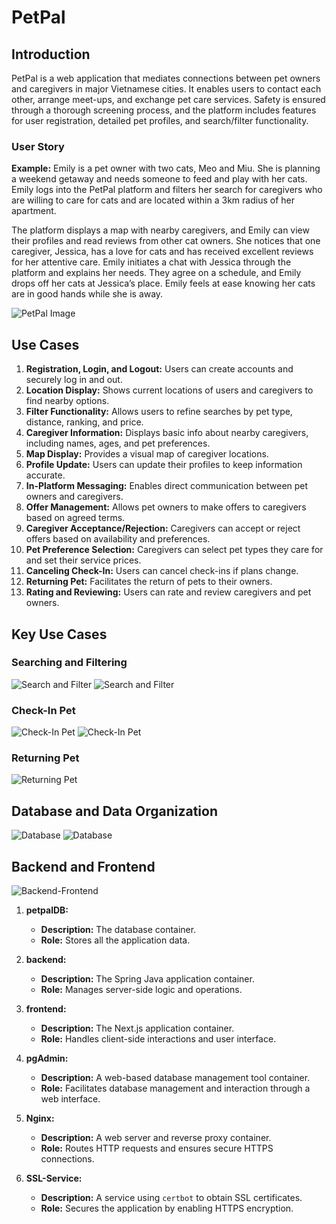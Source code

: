 # PetPal

## Introduction
PetPal is a web application that mediates connections between pet owners and caregivers in major Vietnamese cities. It enables users to contact each other, arrange meet-ups, and exchange pet care services. Safety is ensured through a thorough screening process, and the platform includes features for user registration, detailed pet profiles, and search/filter functionality.

### User Story
**Example:**
Emily is a pet owner with two cats, Meo and Miu. She is planning a weekend getaway and needs someone to feed and play with her cats. Emily logs into the PetPal platform and filters her search for caregivers who are willing to care for cats and are located within a 3km radius of her apartment.

The platform displays a map with nearby caregivers, and Emily can view their profiles and read reviews from other cat owners. She notices that one caregiver, Jessica, has a love for cats and has received excellent reviews for her attentive care. Emily initiates a chat with Jessica through the platform and explains her needs. They agree on a schedule, and Emily drops off her cats at Jessica’s place. Emily feels at ease knowing her cats are in good hands while she is away.

![PetPal Image](https://github.com/anhtuansggd/petPal/assets/35883067/067bad10-97e5-4bd9-b5d6-c6e0407f456d)

## Use Cases
1. **Registration, Login, and Logout:** Users can create accounts and securely log in and out.
2. **Location Display:** Shows current locations of users and caregivers to find nearby options.
3. **Filter Functionality:** Allows users to refine searches by pet type, distance, ranking, and price.
4. **Caregiver Information:** Displays basic info about nearby caregivers, including names, ages, and pet preferences.
5. **Map Display:** Provides a visual map of caregiver locations.
6. **Profile Update:** Users can update their profiles to keep information accurate.
7. **In-Platform Messaging:** Enables direct communication between pet owners and caregivers.
8. **Offer Management:** Allows pet owners to make offers to caregivers based on agreed terms.
9. **Caregiver Acceptance/Rejection:** Caregivers can accept or reject offers based on availability and preferences.
10. **Pet Preference Selection:** Caregivers can select pet types they care for and set their service prices.
11. **Canceling Check-In:** Users can cancel check-ins if plans change.
12. **Returning Pet:** Facilitates the return of pets to their owners.
13. **Rating and Reviewing:** Users can rate and review caregivers and pet owners.

## Key Use Cases
### Searching and Filtering
![Search and Filter](https://github.com/anhtuansggd/petPal/assets/35883067/d94fba65-a7f5-4cbb-b722-2e72e606403a)
![Search and Filter](https://github.com/anhtuansggd/petPal/assets/35883067/6f87def1-f72e-4ce2-9ddc-7d44686cb350)

### Check-In Pet
![Check-In Pet](https://github.com/anhtuansggd/petPal/assets/35883067/1baf8ca1-2688-4cd4-8465-af8b443b959b)
![Check-In Pet](https://github.com/anhtuansggd/petPal/assets/35883067/16458f0c-a728-45ce-a245-04707f983269)

### Returning Pet
![Returning Pet](https://github.com/anhtuansggd/petPal/assets/35883067/a0bce5f7-1e48-4443-9799-750af2b870a1)

## Database and Data Organization
![Database](https://github.com/anhtuansggd/petPal/assets/35883067/242b0b73-c97b-4574-9dad-3bbc55faff10)
![Database](https://github.com/anhtuansggd/petPal/assets/35883067/fce264d4-2be8-4915-bbf8-ebf561c27d25)

## Backend and Frontend
![Backend-Frontend](https://github.com/anhtuansggd/petPal/assets/35883067/e29621ad-6c57-4391-bb5a-e20d2d47dba3)
1. **petpalDB:**
    - **Description:** The database container.
    - **Role:** Stores all the application data.

2. **backend:**
    - **Description:** The Spring Java application container.
    - **Role:** Manages server-side logic and operations.

3. **frontend:**
    - **Description:** The Next.js application container.
    - **Role:** Handles client-side interactions and user interface.

4. **pgAdmin:**
    - **Description:** A web-based database management tool container.
    - **Role:** Facilitates database management and interaction through a web interface.

5. **Nginx:**
    - **Description:** A web server and reverse proxy container.
    - **Role:** Routes HTTP requests and ensures secure HTTPS connections.

6. **SSL-Service:**
    - **Description:** A service using `certbot` to obtain SSL certificates.
    - **Role:** Secures the application by enabling HTTPS encryption.
